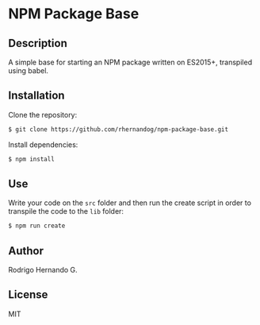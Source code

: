 NPM Package Base
======

Description
------

A simple base for starting an NPM package written on ES2015+, transpiled using babel.

Installation
------
Clone the repository:
```sh
$ git clone https://github.com/rhernandog/npm-package-base.git
```
Install dependencies:
```sh
$ npm install
```

Use
------
Write your code on the `src` folder and then run the create script in order to transpile the code to the `lib` folder:
```sh
$ npm run create
```

Author
------
Rodrigo Hernando G.

License
------
MIT
